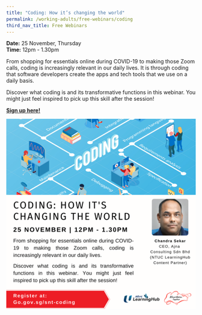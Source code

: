```yaml
---
title: "Coding: How it’s changing the world"
permalink: /working-adults/free-webinars/coding
third_nav_title: Free Webinars
---
```

**Date:** 25 November, Thursday
<br> **Time:** 12pm - 1.30pm

From shopping for essentials online during COVID-19 to making those Zoom calls, coding is increasingly relevant in our daily lives. It is through coding that software developers create the apps and tech tools that we use on a daily basis.

Discover what coding is and its transformative functions in this webinar. You might just feel inspired to pick up this skill after the session!

[**Sign up here!**](https://zoom.us/webinar/register/4416333346067/WN_URoEQlJUTC613tKXaObCjA)

![Alt text for image on Isomer site](/images/wa-25nov21.png)